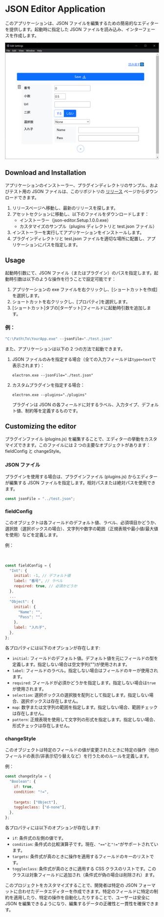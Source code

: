 # JSON Editor Application

このアプリケーションは、JSON ファイルを編集するための簡易的なエディターを提供します。起動時に指定した JSON ファイルを読み込み、インターフェースを作成します。

![Screenshot of the application](misc/screenshot01.png)

## Download and Installation

アプリケーションのインストーラー、プラグインディレクトリのサンプル、およびテスト用の JSON ファイルは、このリポジトリの [リリース](https://github.com/zukio/json-editor/releases) ページからダウンロードできます。

1. リリースページへ移動し、最新のリリースを探します。
2. アセットセクションに移動し、以下のファイルをダウンロードします：
   - インストーラー（json-editor.Setup.1.0.0.exe）
   - カスタマイズのサンプル（plugins ディレクトリと test.json ファイル）
3. インストーラーを実行してアプリケーションをインストールします。
4. プラグインディレクトリと test.json ファイルを適切な場所に配置し、アプリケーションにパスを指定します。

## Usage

起動時引数にて、JSON ファイル（またはプラグイン）のパスを指定します。起動時引数は以下のような操作を行うことで設定可能です：

1. アプリケーションの exe ファイルを右クリックし、[ショートカットを作成]を選択します。
2. ショートカットを右クリックし、[プロパティ]を選択します。
3. [ショートカット]タブの[ターゲット]フィールドに起動時引数を追加します。

### 例：

```javascript
"C:\Path\To\YourApp.exe" --jsonFile="./test.json"
```

また、アプリケーションは以下の 2 つの方法で起動できます。

1. JSON ファイルのみを指定する場合（全ての入力フィールドは`type=text`で表示されます）：

   ```
   electron.exe --jsonFile="./test.json"
   ```

2. カスタムプラグインを指定する場合：

   ```
   electron.exe --plugins="./plugins"
   ```

   プラグインは JSON の各フィールドに対するラベル、入力タイプ、デフォルト値、制約等を定義するものです。

## Customizing the editor

プラグインファイル (plugins.js) を編集することで、エディターの挙動をカスタマイズできます。このファイルには 2 つの主要なオブジェクトがあります：fieldConfig と changeStyle。

### JSON ファイル

プラグインを使用する場合は、プラグインファイル (plugins.js) からエディターが編集する JSON ファイルを指定します。相対パスまたは絶対パスを使用できます。

```javascript
const jsonFile = "../test.json";
```

### fieldConfig

このオブジェクトは各フィールドのデフォルト値、ラベル、必須項目かどうか、選択肢（選択ボックスの場合）、文字列や数字の範囲（正規表現や最小値/最大値を使用）などを定義します。

例：

```javascript


const fieldConfig = {
  "Int": {
    initial: -1, // デフォルト値
    label: "番号", // ラベル
    required: true, // 必須かどうか
  },
  ...
  "Object": {
    initial: {
      "Name": "",
      "Pass": "",
    },
    label: "入れ子",
  },
};
```

各プロパティには以下のオプションが存在します:

- `initial`: フィールドのデフォルト値。デフォルト値を元にフィールドの型を定義します。指定しない場合は空文字列("")が使用されます。
- `label`: フィールドのラベル。指定しない場合はフィールドのキーが使用されます。
- `required`: フィールドが必須かどうかを指定します。指定しない場合は`true`が使用されます。
- `selection`: 選択ボックスの選択肢を配列として指定します。指定しない場合、選択ボックスは存在しません。
- `map`: 数字または文字列の範囲を指定します。指定しない場合、範囲チェックは存在しません。
- `pattern`: 正規表現を使用して文字列の形式を指定します。指定しない場合、形式チェックは存在しません。

### changeStyle

このオブジェクトは特定のフィールドの値が変更されたときに特定の操作（他のフィールドの表示/非表示切り替えなど）を行うためのルールを定義します。

例：

```javascript
const changeStyle = {
  "Boolean": {
    if: true,
    condition: "!=",

    targets: ["Object"],
    toggleclass: ["d-none"],
  },
};
```

各プロパティには以下のオプションが存在します:

- `if`: 条件式の左側の値です。
- `condition`: 条件式の比較演算子です。現在、`"=="`と`"!="`がサポートされています。
- `targets`: 条件式が真のときに操作を適用するフィールドのキーのリストです。
- `toggleclass`: 条件式が真のときに適用する CSS クラスのリストです。このクラスは対象フィールドに追加され（条件式が偽の場合は削除され）ます。

このプロジェクトをカスタマイズすることで、開発者は特定の JSON フォーマットに合わせたデータエディターを作成できます。特定のフィールドに特定の制約を適用したり、特定の操作を自動化したりすることで、ユーザーは安全に JSON を編集できるようになり、編集するデータの正確性と一貫性を確保できます。
